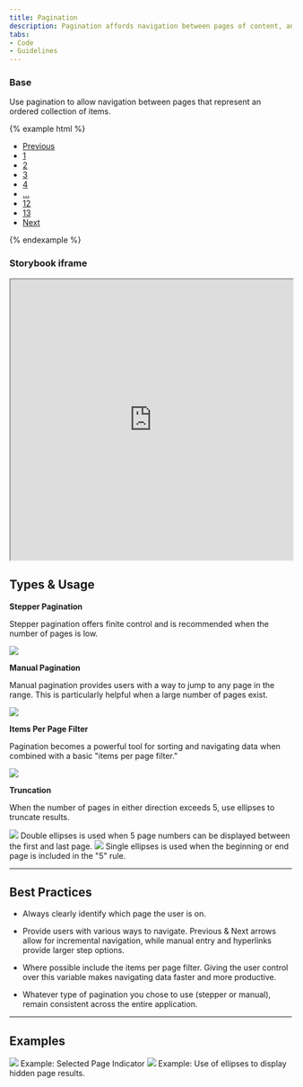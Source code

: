 ```yaml
---
title: Pagination
description: Pagination affords navigation between pages of content, and it highlights which page is currently in view.
tabs:
- Code
- Guidelines
---
```


<!-- Start Cupcake Code Tab -->
<div id="code" class="docs-tabs-content" markdown="1">

### Base

Use pagination to allow navigation between pages that represent an ordered collection of items.

{% example html %}
<ul class="c-pagination">
	<li>
		<a href="#" class="c-pagination-previous c-pagination-link"> Previous</a>
	</li>
	<li>
		<a href="#" class="c-pagination-link">1</a>
	</li>
	<li>
		<a href="#" class="c-pagination-link c-pagination-current">2</a>
	</li>
	<li>
		<a href="#" class="c-pagination-link">3</a>
	</li>
	<li><a href="#" class="c-pagination-link">4</a>
	</li>
	<li>
		<a href="#" class="c-pagination-link">...</a>
	</li>
	<li>
		<a href="#" class="c-pagination-link">12</a>
	</li>
	<li>
		<a href="#" class="c-pagination-link">13</a>
	</li>
	<li>
		<a href="#" class="c-pagination-link c-pagination-next">Next </a>
	</li>
</ul>
{% endexample %}


</div>
<!-- End Cupcake Code Tab -->

<!-- Start Angular Code Tab -->
<div id="angular" class="docs-tabs-content" markdown="1">

### Storybook iframe
<iframe title="storybook" width="100%" height="500px" src="https://pages.code.ipreo.com/josh-easter/storybook-demo/?path=/story/basic-elements--avatar&full=0&addons=1&stories=0&panelRight=0&addonPanel=storybooks%2Fstorybook-addon-knobs&nav=0"></iframe>

</div>
<!-- End Angular Code Tab -->

<!-- Start Design Tab -->
<div id="guidelines" class="docs-tabs-content" markdown="1">

## Types & Usage

**Stepper Pagination**

Stepper pagination offers finite control and is recommended when the number of pages is low.

<img src="{{ site.url }}{{ site.baseurl }}/assets/img/elements/" width="">

<br>

**Manual Pagination**

Manual pagination provides users with a way to jump to any page in the range. This is particularly helpful when a large number of pages exist.  

<img src="{{ site.url }}{{ site.baseurl }}/assets/img/elements/" width="">

<br>

**Items Per Page Filter**

Pagination becomes a powerful tool for sorting and navigating data when combined with a basic "items per page filter." 

<img src="{{ site.url }}{{ site.baseurl }}/assets/img/elements/" width="">

<br>

**Truncation**

When the number of pages in either direction exceeds 5, use ellipses to truncate results. 

<img src="{{ site.url }}{{ site.baseurl }}/assets/img/elements/" width="">
Double ellipses is used when 5 page numbers can be displayed between the first and last page. 


<img src="{{ site.url }}{{ site.baseurl }}/assets/img/elements/" width="">
Single ellipses is used when the beginning or end page is included in the "5" rule. 

<hr>


## Best Practices
- Always clearly identify which page the user is on. 

- Provide users with various ways to navigate. Previous & Next arrows allow for incremental navigation, while manual entry and hyperlinks provide larger step options. 

- Where possible include the items per page filter. Giving the user control over this variable makes navigating data faster and more productive. 

- Whatever type of pagination you chose to use (stepper or manual), remain consistent across the entire application.

<hr>

## Examples

<img src="{{ site.url }}{{ site.baseurl }}/assets/img/elements/" width="">
Example: Selected Page Indicator

<img src="{{ site.url }}{{ site.baseurl }}/assets/img/elements/" width="">
Example: Use of ellipses to display hidden page results. 

</div>
<!-- End Design Tab -->




